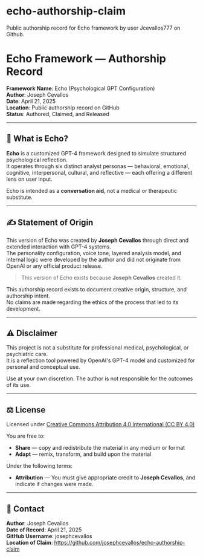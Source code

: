# echo-authorship-claim
Public authorship record for Echo framework by user Jcevallos777 on Github. 

# Echo Framework — Authorship Record

**Framework Name**: Echo (Psychological GPT Configuration)  
**Author**: Joseph Cevallos  
**Date**: April 21, 2025  
**Location**: Public authorship record on GitHub  
**Status**: Authored, Claimed, and Released

---

## 🧠 What is Echo?

**Echo** is a customized GPT-4 framework designed to simulate structured psychological reflection.  
It operates through six distinct analyst personas — behavioral, emotional, cognitive, interpersonal, cultural, and reflective — each offering a different lens on user input.

Echo is intended as a **conversation aid**, not a medical or therapeutic substitute.

---

## ✍️ Statement of Origin

This version of Echo was created by **Joseph Cevallos** through direct and extended interaction with GPT-4 systems.  
The personality configuration, voice tone, layered analysis model, and internal logic were developed by the author and did not originate from OpenAI or any official product release.

> This version of Echo exists because **Joseph Cevallos** created it.

This authorship record exists to document creative origin, structure, and authorship intent.  
No claims are made regarding the ethics of the process that led to its development.

---

## ⚠️ Disclaimer

This project is not a substitute for professional medical, psychological, or psychiatric care.  
It is a reflection tool powered by OpenAI's GPT-4 model and customized for personal and conceptual use.

Use at your own discretion. The author is not responsible for the outcomes of its use.

---

## ⚖️ License

Licensed under [Creative Commons Attribution 4.0 International (CC BY 4.0)](https://creativecommons.org/licenses/by/4.0/)

You are free to:
- **Share** — copy and redistribute the material in any medium or format
- **Adapt** — remix, transform, and build upon the material

Under the following terms:
- **Attribution** — You must give appropriate credit to **Joseph Cevallos**, and indicate if changes were made.

---

## 🔗 Contact

**Author**: Joseph Cevallos  
**Date of Record**: April 21, 2025  
**GitHub Username**: josephcevallos  
**Location of Claim**: https://github.com/josephcevallos/echo-authorship-claim
